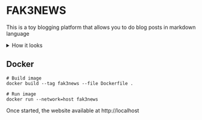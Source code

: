# FAK3NEWS

This is a toy blogging platform that allows you to do blog posts in markdown language

<details>
  <summary>How it looks</summary>
  
  ![Edit Article](https://user-images.githubusercontent.com/38355785/174483475-3bc76ac1-5290-46d0-b1d4-c4dfb75427e1.png)
  ![Admin Panel](https://user-images.githubusercontent.com/38355785/174483476-60430f06-c31a-4989-8e18-e8aa82d53e23.png)
  ![Post](https://user-images.githubusercontent.com/38355785/174483477-81a56405-b480-4643-be4b-ec6201879d95.png)
  ![Home](https://user-images.githubusercontent.com/38355785/174483493-7ea99f24-9827-4cac-b1ba-9faed0975e1b.png)
</details>

## Docker

```
# Build image
docker build --tag fak3news --file Dockerfile .

# Run image
docker run --network=host fak3news
```

Once started, the website available at http://localhost
